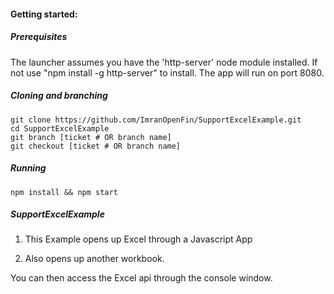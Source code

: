 #### Getting started:

##### Prerequisites

The launcher assumes you have the 'http-server' node module installed. If not use "npm install -g http-server" to install. The app will run on port 8080.

##### Cloning and branching
	git clone https://github.com/ImranOpenFin/SupportExcelExample.git
	cd SupportExcelExample
	git branch [ticket # OR branch name]
	git checkout [ticket # OR branch name]
	
##### Running
	npm install && npm start

##### SupportExcelExample

1) This Example opens up Excel through a Javascript App

2) Also opens up another workbook.

You can then access the Excel api through the console window.